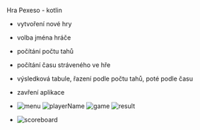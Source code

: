 Hra Pexeso - kotlin

- vytvoření nové hry
- volba jména hráče
- počítání počtu tahů
- počítání času stráveného ve hře
- výsledková tabule, řazení podle počtu tahů, poté podle času
- zavření aplikace

- ![menu](https://github.com/user-attachments/assets/f00c2665-928c-4b6a-854a-b11c8d3e2a1b) ![playerName](https://github.com/user-attachments/assets/b3cb61a9-615a-4315-86d6-e31800919202) ![game](https://github.com/user-attachments/assets/d0270085-c041-4e46-b6fa-dcc324ef4624) ![result](https://github.com/user-attachments/assets/31ea05eb-a456-4c21-ac7b-461dad1b976e)
- ![scoreboard](https://github.com/user-attachments/assets/126729b0-a72b-4b2b-8457-95cab392a829)




